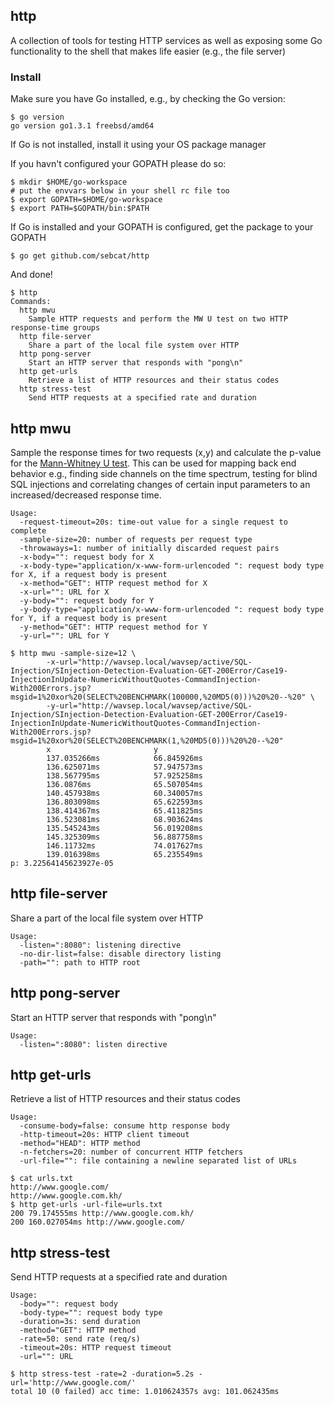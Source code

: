 
## http

A collection of tools for testing HTTP services as well as exposing some
Go functionality to the shell that makes life easier (e.g., the file server)

### Install

Make sure you have Go installed, e.g., by checking the Go version:

```
$ go version
go version go1.3.1 freebsd/amd64
```

If Go is not installed, install it using your OS package manager

If you havn't configured your GOPATH please do so:

```
$ mkdir $HOME/go-workspace
# put the envvars below in your shell rc file too
$ export GOPATH=$HOME/go-workspace
$ export PATH=$GOPATH/bin:$PATH
```

If Go is installed and your GOPATH is configured, get the package to your GOPATH

```
$ go get github.com/sebcat/http
```

And done!

```
$ http
Commands:
  http mwu
    Sample HTTP requests and perform the MW U test on two HTTP response-time groups
  http file-server
    Share a part of the local file system over HTTP
  http pong-server
    Start an HTTP server that responds with "pong\n"
  http get-urls
    Retrieve a list of HTTP resources and their status codes
  http stress-test
    Send HTTP requests at a specified rate and duration

```


## http mwu
Sample the response times for two requests (x,y) and calculate the p-value
for the [Mann-Whitney U test](http://en.wikipedia.org/wiki/Mann–Whitney_U_test). This can be used for mapping back end behavior 
e.g., finding side channels on the time spectrum, testing for blind SQL injections and
correlating changes of certain input parameters to an increased/decreased response time.

```
Usage:
  -request-timeout=20s: time-out value for a single request to complete
  -sample-size=20: number of requests per request type
  -throwaways=1: number of initially discarded request pairs
  -x-body="": request body for X
  -x-body-type="application/x-www-form-urlencoded ": request body type for X, if a request body is present
  -x-method="GET": HTTP request method for X
  -x-url="": URL for X
  -y-body="": request body for Y
  -y-body-type="application/x-www-form-urlencoded ": request body type for Y, if a request body is present
  -y-method="GET": HTTP request method for Y
  -y-url="": URL for Y
```

```
$ http mwu -sample-size=12 \
        -x-url="http://wavsep.local/wavsep/active/SQL-Injection/SInjection-Detection-Evaluation-GET-200Error/Case19-InjectionInUpdate-NumericWithoutQuotes-CommandInjection-With200Errors.jsp?msgid=1%20xor%20(SELECT%20BENCHMARK(100000,%20MD5(0)))%20%20--%20" \
        -y-url="http://wavsep.local/wavsep/active/SQL-Injection/SInjection-Detection-Evaluation-GET-200Error/Case19-InjectionInUpdate-NumericWithoutQuotes-CommandInjection-With200Errors.jsp?msgid=1%20xor%20(SELECT%20BENCHMARK(1,%20MD5(0)))%20%20--%20"
        x                       y
        137.035266ms            66.845926ms
        136.625071ms            57.947573ms
        138.567795ms            57.925258ms
        136.0876ms              65.507054ms
        140.457938ms            60.340057ms
        136.803098ms            65.622593ms
        138.414367ms            65.411825ms
        136.523081ms            68.903624ms
        135.545243ms            56.019208ms
        145.325309ms            56.887758ms
        146.11732ms             74.017627ms
        139.016398ms            65.235549ms
p: 3.22564145623927e-05
```


## http file-server

Share a part of the local file system over HTTP

```
Usage:
  -listen=":8080": listening directive
  -no-dir-list=false: disable directory listing
  -path="": path to HTTP root
```

## http pong-server
    
Start an HTTP server that responds with "pong\n"

```
Usage:
  -listen=":8080": listen directive
```

## http get-urls

Retrieve a list of HTTP resources and their status codes

```
Usage:
  -consume-body=false: consume http response body
  -http-timeout=20s: HTTP client timeout
  -method="HEAD": HTTP method
  -n-fetchers=20: number of concurrent HTTP fetchers
  -url-file="": file containing a newline separated list of URLs
```

```
$ cat urls.txt
http://www.google.com/
http://www.google.com.kh/
$ http get-urls -url-file=urls.txt
200 79.174555ms http://www.google.com.kh/
200 160.027054ms http://www.google.com/
```

## http stress-test

Send HTTP requests at a specified rate and duration

```
Usage:
  -body="": request body
  -body-type="": request body type
  -duration=3s: send duration
  -method="GET": HTTP method
  -rate=50: send rate (req/s)
  -timeout=20s: HTTP request timeout
  -url="": URL
```

```
$ http stress-test -rate=2 -duration=5.2s -url='http://www.google.com/'
total 10 (0 failed) acc time: 1.010624357s avg: 101.062435ms
```

